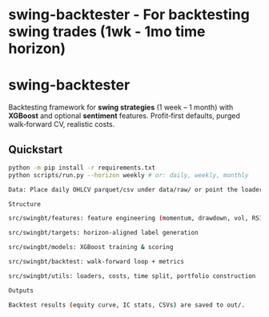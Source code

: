 # swing-backtester - For backtesting swing trades (1wk - 1mo time horizon)

# swing-backtester


Backtesting framework for **swing strategies** (1 week – 1 month) with **XGBoost** and optional **sentiment** features. Profit‑first defaults, purged walk‑forward CV, realistic costs.


## Quickstart
```bash
python -m pip install -r requirements.txt
python scripts/run.py --horizon weekly # or: daily, weekly, monthly

Data: Place daily OHLCV parquet/csv under data/raw/ or point the loader to your store (see config/params.yaml).

Structure

src/swingbt/features: feature engineering (momentum, drawdown, vol, RSI, etc.)

src/swingbt/targets: horizon‑aligned label generation

src/swingbt/models: XGBoost training & scoring

src/swingbt/backtest: walk‑forward loop + metrics

src/swingbt/utils: loaders, costs, time split, portfolio construction

Outputs

Backtest results (equity curve, IC stats, CSVs) are saved to out/.